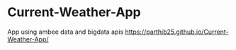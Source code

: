 # Current-Weather-App
App using ambee data and bigdata apis
https://parthib25.github.io/Current-Weather-App/
